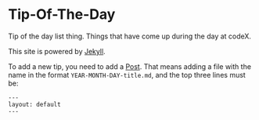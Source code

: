 # Tip-Of-The-Day

Tip of the day list thing. Things that have come up during the day at codeX.

This site is powered by [Jekyll](http://jekyllrb.com/).

To add a new tip, you need to add a [Post](http://jekyllrb.com/docs/posts/). That means adding a file with the name in the format `YEAR-MONTH-DAY-title.md`, and the top three lines must be:

```
---
layout: default
---
```
